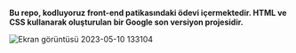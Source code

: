 
**Bu repo, kodluyoruz front-end patikasındaki ödevi içermektedir. HTML ve CSS kullanarak oluşturulan bir Google son versiyon projesidir.**

![Ekran görüntüsü 2023-05-10 133104](https://github.com/betuloran/Google2/assets/116026974/37a13067-1fe1-4838-9d11-d0f066caefff)

 
